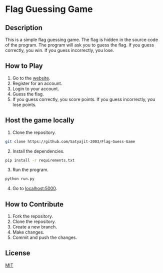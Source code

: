 # Flag Guessing Game

## Description
This is a simple flag guessing game. The flag is hidden in the source code of the program. The program will ask you to guess the flag. If you guess correctly, you win. If you guess incorrectly, you lose. 

## How to Play
1. Go to the [website](https://flag-guess-game.satyajitsatapat.repl.co/).
2. Register for an account.
3. Login to your account.
4. Guess the flag.
5. If you guess correctly, you score points. If you guess incorrectly, you lose points.

## Host the game locally
1. Clone the repository.
```bash
git clone https://github.com/Satyajit-2003/Flag-Guess-Game
```
2. Install the dependencies.
```bash
pip install -r requirements.txt
```
3. Run the program.
```bash
python run.py
```
4. Go to [localhost:5000](http://localhost:5000/).

## How to Contribute
1. Fork the repository.
2. Clone the repository.
3. Create a new branch.
4. Make changes.
5. Commit and push the changes.

## License
[MIT](https://choosealicense.com/licenses/mit/)

